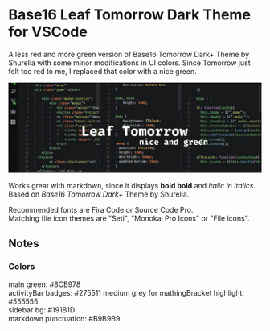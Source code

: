 # Base16 **Leaf Tomorrow** Dark Theme for VSCode
A less red and more green version of Base16 Tomorrow Dark+ Theme by Shurelia with some minor modifications in UI colors.
Since Tomorrow just felt too red to me, I replaced that color with a nice green.

![screenshot](./screenshot.gif)

Works great with markdown, since it displays **bold bold** and *italic in italics*.  
Based on *Base16 Tomorrow Dark+* Theme by Shurelia.  

Recommended fonts are Fira Code or Source Code Pro.  
Matching file icon themes are "Seti", "Monokai Pro Icons" or "File icons".  


## Notes

### Colors
main green: #8CB978  
activityBar badges: #275511 
medium grey for mathingBracket highlight: #555555  
sidebar bg: #191B1D  
markdown punctuation: #B9B9B9


